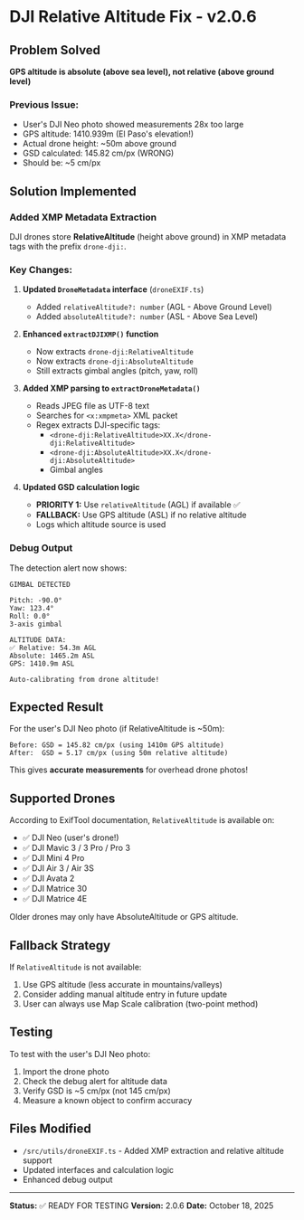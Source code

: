 # DJI Relative Altitude Fix - v2.0.6

## Problem Solved

**GPS altitude is absolute (above sea level), not relative (above ground level)**

### Previous Issue:
- User's DJI Neo photo showed measurements 28x too large
- GPS altitude: 1410.939m (El Paso's elevation!)
- Actual drone height: ~50m above ground
- GSD calculated: 145.82 cm/px (WRONG)
- Should be: ~5 cm/px

## Solution Implemented

### Added XMP Metadata Extraction
DJI drones store **RelativeAltitude** (height above ground) in XMP metadata tags with the prefix `drone-dji:`.

### Key Changes:

1. **Updated `DroneMetadata` interface** (`droneEXIF.ts`)
   - Added `relativeAltitude?: number` (AGL - Above Ground Level)
   - Added `absoluteAltitude?: number` (ASL - Above Sea Level)

2. **Enhanced `extractDJIXMP()` function**
   - Now extracts `drone-dji:RelativeAltitude` 
   - Now extracts `drone-dji:AbsoluteAltitude`
   - Still extracts gimbal angles (pitch, yaw, roll)

3. **Added XMP parsing to `extractDroneMetadata()`**
   - Reads JPEG file as UTF-8 text
   - Searches for `<x:xmpmeta>` XML packet
   - Regex extracts DJI-specific tags:
     - `<drone-dji:RelativeAltitude>XX.X</drone-dji:RelativeAltitude>`
     - `<drone-dji:AbsoluteAltitude>XX.X</drone-dji:AbsoluteAltitude>`
     - Gimbal angles

4. **Updated GSD calculation logic**
   - **PRIORITY 1:** Use `relativeAltitude` (AGL) if available ✅
   - **FALLBACK:** Use GPS altitude (ASL) if no relative altitude
   - Logs which altitude source is used

### Debug Output
The detection alert now shows:
```
GIMBAL DETECTED

Pitch: -90.0°
Yaw: 123.4°
Roll: 0.0°
3-axis gimbal

ALTITUDE DATA:
✅ Relative: 54.3m AGL
Absolute: 1465.2m ASL
GPS: 1410.9m ASL

Auto-calibrating from drone altitude!
```

## Expected Result

For the user's DJI Neo photo (if RelativeAltitude is ~50m):
```
Before: GSD = 145.82 cm/px (using 1410m GPS altitude)
After:  GSD = 5.17 cm/px (using 50m relative altitude)
```

This gives **accurate measurements** for overhead drone photos!

## Supported Drones

According to ExifTool documentation, `RelativeAltitude` is available on:
- ✅ DJI Neo (user's drone!)
- ✅ DJI Mavic 3 / 3 Pro / Pro 3
- ✅ DJI Mini 4 Pro
- ✅ DJI Air 3 / Air 3S
- ✅ DJI Avata 2
- ✅ DJI Matrice 30
- ✅ DJI Matrice 4E

Older drones may only have AbsoluteAltitude or GPS altitude.

## Fallback Strategy

If `RelativeAltitude` is not available:
1. Use GPS altitude (less accurate in mountains/valleys)
2. Consider adding manual altitude entry in future update
3. User can always use Map Scale calibration (two-point method)

## Testing

To test with the user's DJI Neo photo:
1. Import the drone photo
2. Check the debug alert for altitude data
3. Verify GSD is ~5 cm/px (not 145 cm/px)
4. Measure a known object to confirm accuracy

## Files Modified

- `/src/utils/droneEXIF.ts` - Added XMP extraction and relative altitude support
- Updated interfaces and calculation logic
- Enhanced debug output

---

**Status:** ✅ READY FOR TESTING
**Version:** 2.0.6
**Date:** October 18, 2025
